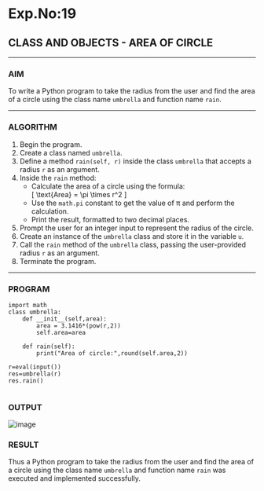 # Exp.No:19  
## CLASS AND OBJECTS - AREA OF CIRCLE

---

### AIM  
To write a Python program to take the radius from the user and find the area of a circle using the class name `umbrella` and function name `rain`.

---

### ALGORITHM

1. Begin the program.  
2. Create a class named `umbrella`.  
3. Define a method `rain(self, r)` inside the class `umbrella` that accepts a radius `r` as an argument.  
4. Inside the `rain` method:  
   - Calculate the area of a circle using the formula:  
     \[ \text{Area} = \pi \times r^2 \]  
   - Use the `math.pi` constant to get the value of π and perform the calculation.  
   - Print the result, formatted to two decimal places.  
5. Prompt the user for an integer input to represent the radius of the circle.  
6. Create an instance of the `umbrella` class and store it in the variable `u`.  
7. Call the `rain` method of the `umbrella` class, passing the user-provided radius `r` as an argument.  
8. Terminate the program.

---

### PROGRAM

```
import math
class umbrella:
    def __init__(self,area):
        area = 3.1416*(pow(r,2))
        self.area=area
    
    def rain(self):
        print("Area of circle:",round(self.area,2))
        
r=eval(input())
res=umbrella(r)
res.rain()


```

### OUTPUT

![image](https://github.com/user-attachments/assets/9192c587-5222-48a2-ae2c-5ed753541ef7)


### RESULT
Thus a Python program to take the radius from the user and find the area of a circle using the class name `umbrella` and function name `rain` was executed and implemented successfully.


